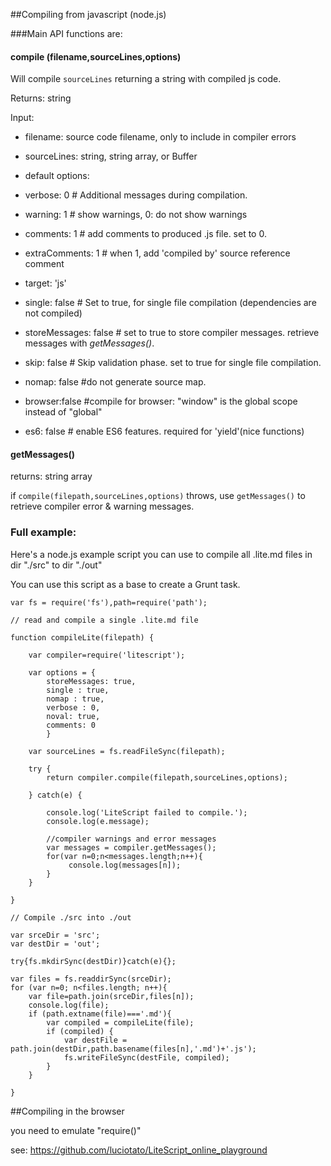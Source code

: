 ##Compiling from javascript (node.js)

###Main API functions are:

#### compile (filename,sourceLines,options)

Will compile `sourceLines` returning a string with compiled js code.

Returns: string

Input: 

  - filename: source code filename, only to include in compiler errors

  - sourceLines: string, string array, or Buffer

  - default options:

   - verbose: 0 # Additional messages during compilation. 

   - warning: 1 # show warnings, 0: do not show warnings

   - comments: 1 # add comments to produced .js file. set to 0.

   - extraComments: 1 # when 1, add 'compiled by' source reference comment

   - target: 'js' 

   - single: false # Set to true, for single file compilation (dependencies are not compiled)

   - storeMessages: false # set to true to store compiler messages. retrieve messages with *getMessages()*.

   - skip: false # Skip validation phase. set to true for single file compilation.

   - nomap: false #do not generate source map.
   
   - browser:false #compile for browser: "window" is the global scope instead of "global"

   - es6: false # enable ES6 features. required for 'yield'(nice functions) 

    
#### getMessages()

returns: string array

if `compile(filepath,sourceLines,options)` throws, use 
`getMessages()` to retrieve compiler error & warning messages.

### Full example:
Here's a node.js example script you can use to compile all .lite.md files 
in dir "./src" to dir "./out"

You can use this script as a base to create a Grunt task.


    var fs = require('fs'),path=require('path');

    // read and compile a single .lite.md file

    function compileLite(filepath) {

        var compiler=require('litescript');

        var options = {
            storeMessages: true,
            single : true,
            nomap : true,
            verbose : 0,
            noval: true,
            comments: 0
            }

        var sourceLines = fs.readFileSync(filepath);
        
        try {
            return compiler.compile(filepath,sourceLines,options);
       
        } catch(e) {

            console.log('LiteScript failed to compile.');
            console.log(e.message);

            //compiler warnings and error messages
            var messages = compiler.getMessages();
            for(var n=0;n<messages.length;n++){
                 console.log(messages[n]);
            }
        }

    }

    // Compile ./src into ./out

    var srceDir = 'src';
    var destDir = 'out';

    try{fs.mkdirSync(destDir)}catch(e){};

    var files = fs.readdirSync(srceDir);
    for (var n=0; n<files.length; n++){
        var file=path.join(srceDir,files[n]);
        console.log(file);
        if (path.extname(file)==='.md'){
            var compiled = compileLite(file);
            if (compiled) {
                var destFile = path.join(destDir,path.basename(files[n],'.md')+'.js');
                fs.writeFileSync(destFile, compiled);
            }
        }
            
    }



##Compiling in the browser 

you need to emulate "require()"

see: https://github.com/luciotato/LiteScript_online_playground


